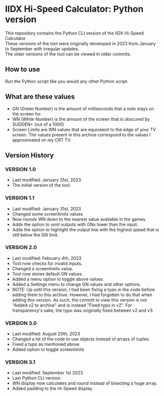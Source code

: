 # IIDX Hi-Speed Calculator: Python version

This repository contains the Python CLI version of the IIDX Hi-Speed Calculator  
These versions of the tool were originally developed in 2023 from January to September with irregular updates.  
The older versions of the tool can be viewed in older commits.

## How to use  
Run the Python script like you would any other Python script.  
## What are these values
- GN (Green Number) is the amount of milliseconds that a note stays on the screen for.
- WN (White Number) is the amount of the screen that is obscured by SUDDEN+ (out of a 1000)
- Screen Limits are WN values that are equivalent to the edge of your TV screen. The values present in this archive correspond to the values I approximated on my CRT TV.

## Version History
### VERSION 1.0  
- Last modified: January 31st, 2023  
- The initial version of the tool.  

### VERSION 1.1
- Last modified: January 31st, 2023  
- Changed some screenlimits values  
- Now rounds WN down to the nearest value available in the games.  
- Adds the option to omit outputs with GNs lower than the input.  
- Adds the option to highlight the output line with the highest speed that is still below the GN limit.  

### VERSION 2.0
- Last modified: February 4th, 2023
- Tool now checks for invalid inputs.
- Changed a screenlimits value.
- Tool now stores default GN values.
- Added a menu option to toggle above values.
- Added a Settings menu to change GN values and other options.
- NOTE: Up until this version, I had been fixing a typo in the code before adding them to this archive. However, I had forgotten to do that when adding this version. As such, the commit to view this version is not "Added v2 to archive" and is instead "Fixed typo in v2". For transparency's sake, the typo was originally fixed between v2 and v3.

### VERSION 3.0
- Last modified: August 20th, 2023
- Changed a lot of the code to use objects instead of arrays of tuples.
- Fixed a typo as mentioned above
- Added option to toggle screenlimits

### VERSION 3.1
- Last modified: September 1st 2023
- Last Python CLI version.
- WN display now calculates and round instead of bisecting a huge array.
- Added padding to the Hi-Speed display.
